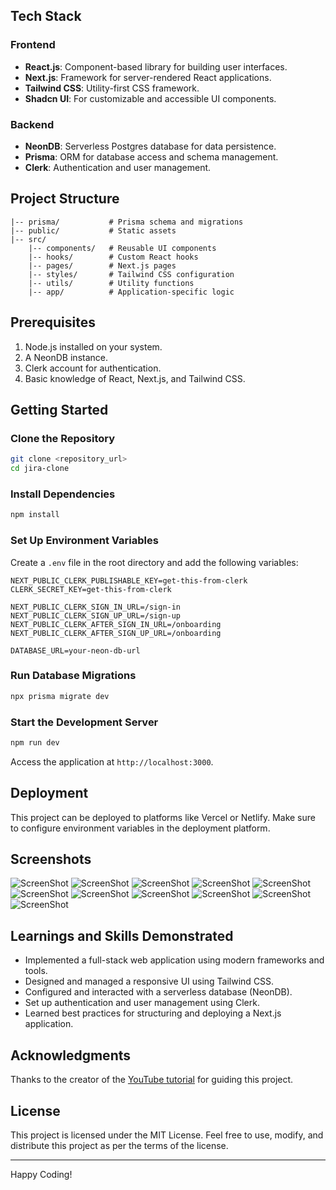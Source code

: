
## Tech Stack

### Frontend

-   **React.js**: Component-based library for building user interfaces.
-   **Next.js**: Framework for server-rendered React applications.
-   **Tailwind CSS**: Utility-first CSS framework.
-   **Shadcn UI**: For customizable and accessible UI components.

### Backend

-   **NeonDB**: Serverless Postgres database for data persistence.
-   **Prisma**: ORM for database access and schema management.
-   **Clerk**: Authentication and user management.

## Project Structure

```
|-- prisma/           # Prisma schema and migrations
|-- public/           # Static assets
|-- src/
    |-- components/   # Reusable UI components
    |-- hooks/        # Custom React hooks
    |-- pages/        # Next.js pages
    |-- styles/       # Tailwind CSS configuration
    |-- utils/        # Utility functions
    |-- app/          # Application-specific logic
```

## Prerequisites

1. Node.js installed on your system.
2. A NeonDB instance.
3. Clerk account for authentication.
4. Basic knowledge of React, Next.js, and Tailwind CSS.

## Getting Started

### Clone the Repository

```bash
git clone <repository_url>
cd jira-clone
```

### Install Dependencies

```bash
npm install
```

### Set Up Environment Variables

Create a `.env` file in the root directory and add the following variables:

```env
NEXT_PUBLIC_CLERK_PUBLISHABLE_KEY=get-this-from-clerk
CLERK_SECRET_KEY=get-this-from-clerk

NEXT_PUBLIC_CLERK_SIGN_IN_URL=/sign-in
NEXT_PUBLIC_CLERK_SIGN_UP_URL=/sign-up
NEXT_PUBLIC_CLERK_AFTER_SIGN_IN_URL=/onboarding
NEXT_PUBLIC_CLERK_AFTER_SIGN_UP_URL=/onboarding

DATABASE_URL=your-neon-db-url
```

### Run Database Migrations

```bash
npx prisma migrate dev
```

### Start the Development Server

```bash
npm run dev
```

Access the application at `http://localhost:3000`.

## Deployment

This project can be deployed to platforms like Vercel or Netlify. Make sure to configure environment variables in the deployment platform.

## Screenshots

![ScreenShot](<public/screenshots/Screenshot from 2025-01-16 07-27-37.png>)
![ScreenShot](<public/screenshots/Screenshot from 2025-01-16 07-31-56.png>)
![ScreenShot](<public/screenshots/Screenshot from 2025-01-16 07-32-11.png>)
![ScreenShot](<public/screenshots/Screenshot from 2025-01-16 07-32-29.png>)
![ScreenShot](<public/screenshots/Screenshot from 2025-01-16 07-32-38.png>)
![ScreenShot](<public/screenshots/Screenshot from 2025-01-16 07-33-17.png>)
![ScreenShot](<public/screenshots/Screenshot from 2025-01-16 07-33-25.png>)
![ScreenShot](<public/screenshots/Screenshot from 2025-01-16 07-34-20.png>)
![ScreenShot](<public/screenshots/Screenshot from 2025-01-16 07-34-28.png>)
![ScreenShot](<public/screenshots/Screenshot from 2025-01-16 07-34-34.png>)
![ScreenShot](<public/screenshots/Screenshot from 2025-01-16 07-35-00.png>)

## Learnings and Skills Demonstrated

-   Implemented a full-stack web application using modern frameworks and tools.
-   Designed and managed a responsive UI using Tailwind CSS.
-   Configured and interacted with a serverless database (NeonDB).
-   Set up authentication and user management using Clerk.
-   Learned best practices for structuring and deploying a Next.js application.

## Acknowledgments

Thanks to the creator of the [YouTube tutorial](https://www.youtube.com/watch?v=R5dBYINNouY) for guiding this project.

## License

This project is licensed under the MIT License. Feel free to use, modify, and distribute this project as per the terms of the license.

---

Happy Coding!
